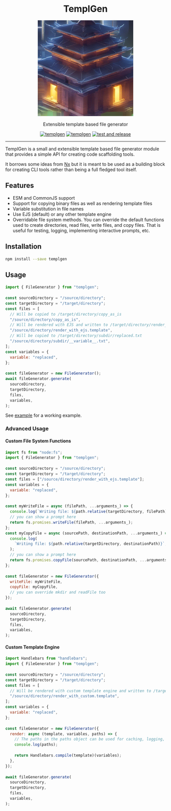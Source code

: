 <div align="center">

# TemplGen

<img alt="TemplGen Logo" width="300px" height="300px" src="./media/logo.png">

Extensible template based file generator

<div class="paragraph">

<span class="image"><a href="https://www.npmjs.com/package/templgen" class="image"><img src="https://img.shields.io/npm/v/templgen" alt="templgen" /></a></span> <span class="image"><a href="https://www.npmjs.com/package/templgen" class="image"><img src="https://img.shields.io/npm/dm/templgen" alt="templgen" /></a></span> <span class="image"><a href="https://github.com/fardjad/node-templgen/actions" class="image"><img src="https://img.shields.io/github/actions/workflow/status/fardjad/node-templgen/test-and-release.yml?branch=main" alt="test and release" /></a></span>

</div>

</div>

<hr />

TemplGen is a small and extensible template based file generator module that
provides a simple API for creating code scaffolding tools.

It borrows some ideas from [Nx](https://nx.dev/) but it is meant to be used as a
building block for creating CLI tools rather than being a full fledged tool
itself.

## Features

- ESM and CommonJS support
- Support for copying binary files as well as rendering template files
- Variable substitution in file names
- Use EJS (default) or any other template engine
- Overridable file system methods. You can override the default functions used
  to create directories, read files, write files, and copy files. That is
  useful for testing, logging, implementing interactive prompts, etc.

## Installation

```bash
npm install --save templgen
```

## Usage

```javascript
import { FileGenerator } from "templgen";

const sourceDirectory = "/source/directory";
const targetDirectory = "/target/directory";
const files = [
  // Will be copied to /target/directory/copy_as_is
  "/source/directory/copy_as_is",
  // Will be rendered with EJS and written to /target/directory/render_with_ejs
  "/source/directory/render_with_ejs.template",
  // Will be copied to /target/directory/subdir/replaced.txt
  "/source/directory/subdir/__variable__.txt",
];
const variables = {
  variable: "replaced",
};

const fileGenerator = new FileGenerator();
await fileGenerator.generate(
  sourceDirectory,
  targetDirectory,
  files,
  variables,
);
```

See [example](./example) for a working example.

### Advanced Usage

#### Custom File System Functions

```javascript
import fs from "node:fs";
import { FileGenerator } from "templgen";

const sourceDirectory = "/source/directory";
const targetDirectory = "/target/directory";
const files = ["/source/directory/render_with_ejs.template"];
const variables = {
  variable: "replaced",
};

const myWriteFile = async (filePath, ...arguments_) => {
  console.log(`Writing file: ${path.relative(targetDirectory, filePath)}`);
  // you can show a prompt here
  return fs.promises.writeFile(filePath, ...arguments_);
};
const myCopyFile = async (sourcePath, destinationPath, ...arguments_) => {
  console.log(
    `Writing file: ${path.relative(targetDirectory, destinationPath)}`,
  );
  // you can show a prompt here
  return fs.promises.copyFile(sourcePath, destinationPath, ...arguments_);
};

const fileGenerator = new FileGenerator({
  writeFile: myWriteFile,
  copyFile: myCopyFile,
  // you can override mkdir and readFile too
});

await fileGenerator.generate(
  sourceDirectory,
  targetDirectory,
  files,
  variables,
);
```

#### Custom Template Engine

```javascript
import Handlebars from "handlebars";
import { FileGenerator } from "templgen";

const sourceDirectory = "/source/directory";
const targetDirectory = "/target/directory";
const files = [
  // Will be rendered with custom template engine and written to /target/directory/render_with_custom
  "/source/directory/render_with_custom.template",
];
const variables = {
  variable: "replaced",
};

const fileGenerator = new FileGenerator({
  render: async (template, variables, paths) => {
    // The paths in the paths object can be used for caching, logging, etc.
    console.log(paths);

    return Handlebars.compile(template)(variables);
  },
});

await fileGenerator.generate(
  sourceDirectory,
  targetDirectory,
  files,
  variables,
);
```

